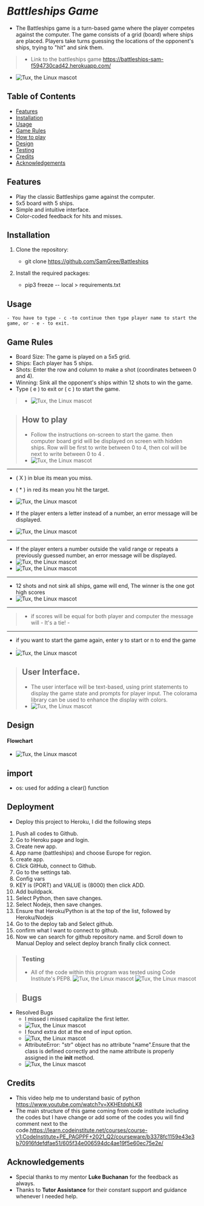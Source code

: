 # *Battleships Game*

  - The Battleships game is a turn-based game where the player competes against the computer. The game consists of a grid (board) where ships are placed. Players take turns guessing the locations of the opponent's ships, trying to "hit" and sink them.
  > - Link to the battleships game 
  > <https://battleships-sam-f594730cad42.herokuapp.com/>

  - ![Tux, the Linux mascot](/readme.images/ami.responsive.battleship.png) 
  

## **Table of Contents**
- [Features](#features)
- [Installation](#installation)
- [Usage](#usage)
- [Game Rules](#game-rules)
- [How to play](#how-to-play)
- [Design](#design)
- [Testing](#testing)
- [Credits](#credits)
- [Acknowledgements](#acknowledgements)



## **Features**
- Play the classic Battleships game against the computer.
- 5x5 board with 5 ships.
- Simple and intuitive interface.
- Color-coded feedback for hits and misses.

## **Installation**

1. Clone the repository:
    
    - git clone <https://github.com/SamGree/Battleships>   

2. Install the required packages:
    - pip3 freeze  -- local > requirements.txt
    
    

## **Usage** 
    - You have to type - c -to continue then type player name to start the game, or - e - to exit.
  
## **Game Rules**
  - Board Size: The game is played on a 5x5 grid.
  - Ships: Each player has 5 ships.
  - Shots: Enter the row and column to make a shot (coordinates between 0 and 4).
  - Winning: Sink all the opponent's ships within 12 shots to win the game.
  - Type ( e ) to exit or ( c ) to start the game.
  > - ![Tux, the Linux mascot](/readme.images/run.program.png)

> ## **How to play**
> - Follow the instructions on-screen to start the game. then computer  board grid will be displayed on screen with hidden ships. Row will be first to write between 0  to 4, then col will be next to write between 0 to 4 .
> - ![Tux, the Linux mascot](/readme.images/computer.board.png)
---
- ( X )  in blue its mean you miss.
- ( * ) in red its mean you hit the target.
- ![Tux, the Linux mascot](/readme.images/redhit.bluemiss.png)


- If the player enters a letter instead of a number, an error message will be displayed.
- ![Tux, the Linux mascot](/readme.images/enter.no.only.png)
---
- If the player enters a number outside the valid range or repeats a previously guessed number, an error message will be displayed.
- ![Tux, the Linux mascot](/readme.images/repeat.guess.png)
- ![Tux, the Linux mascot](/readme.images/out.of.range.png)

---
- 12 shots and not sink all ships, game will end, The winner is the one got high scores
- ![Tux, the Linux mascot](/readme.images/reachmax.shot.png)
--- 
> - if scores will be equal for both player and computer the message will - It's a tie! -
---
- if you want to start the game again, enter y to start or n to end the game .
- ![Tux, the Linux mascot](/readme.images/play.again.png)

> ## **User Interface.**
> - The user interface will be text-based, using print statements to display the game state and prompts for player input. The colorama library can be used to enhance the display with colors.
> - ![Tux, the Linux mascot](/readme.images/requirements.png)

## **Design**
#### **Flowchart**
- ![Tux, the Linux mascot](/readme.images/flowchart1.png)
## **import**
- os: used for adding a clear() function


## Deployment
 -  Deploy this project to Heroku, I did the following steps
  1. Push all codes to Github.
  2. Go to Heroku page and login.
  3. Create new app.
  4. App name (battleships) and choose Europe for region.
  5. create app.
  6. Click GitHub, connect to Github.
  7. Go to the settings tab.
  8.  Config vars
  9.  KEY is (PORT) and VALUE is (8000) then click ADD. 
  10. Add buildpack.
  11. Select Python, then save changes.
  12. Select Nodejs, then save changes.
  13. Ensure that Heroku/Python is at the top of the list, followed by Heroku/Nodejs
 14. Go to the deploy tab and Select github.
 15. confirm what I want to connect to github.
 16. Now we can search for github repository name. 
  and  Scroll down to Manual Deploy and select deploy branch finally click connect.

> ### Testing
> - All of the code within this program was tested using Code Institute's PEP8.
> ![Tux, the Linux mascot](/readme.images/pep8.png)
> ![Tux, the Linux mascot](/readme.images/pep8.secondpng.png)

> ## Bugs
 - Resolved Bugs
     - I missed i missed capitalize the first letter.
     - ![Tux, the Linux mascot](/readme.images/s.should.be.capital.png)
     - I found extra dot at the end of input option.
     - ![Tux, the Linux mascot](/readme.images/bug.extra.png)
     - AttributeError: "str" object has no attribute "name".Ensure that the class is defined correctly and the name attribute is properly assigned in the __init__ method.
     - ![Tux, the Linux mascot](/readme.images/bugs.python.png)


## Credits
 - This video help me to understand basic of python <https://www.youtube.com/watch?v=XKHEtdqhLK8>
 - The main structure of this game coming from code institute including the codes but I have change or add some of the codes you will find comment next to the code.<https://learn.codeinstitute.net/courses/course-v1:CodeInstitute+PE_PAGPPF+2021_Q2/courseware/b3378fc1159e43e3b70916fdefdfae51/605f34e006594dc4ae19f5e60ec75e2e/>

 

## **Acknowledgements**
 - Special thanks to my mentor **Luke Buchanan** for the feedback as always. 
 -  Thanks to **Tutor Assistance** for their constant support and guidance whenever I needed help.


